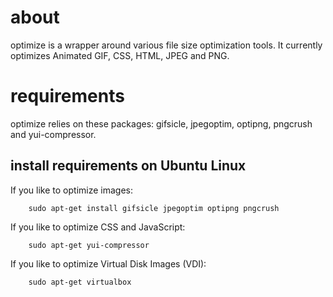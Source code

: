 about
=====

optimize is a wrapper around various file size optimization tools. It
currently optimizes Animated GIF, CSS, HTML, JPEG and PNG.

requirements
============

optimize relies on these packages: gifsicle, jpegoptim, optipng,
pngcrush and yui-compressor.

install requirements on Ubuntu Linux
------------------------------------

If you like to optimize images:

        sudo apt-get install gifsicle jpegoptim optipng pngcrush

If you like to optimize CSS and JavaScript:

        sudo apt-get yui-compressor

If you like to optimize Virtual Disk Images (VDI):

        sudo apt-get virtualbox